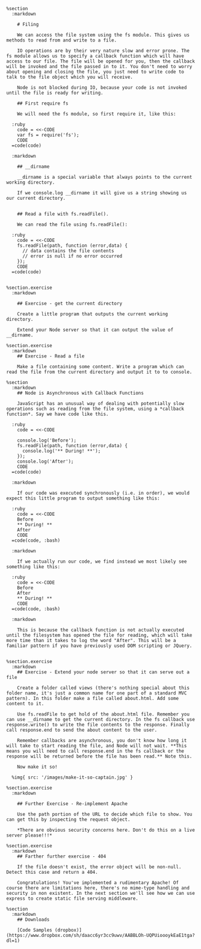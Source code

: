     %section
      :markdown

        # Filing

        We can access the file system using the fs module. This gives us methods to read from and write to a file.

        IO operations are by their very nature slow and error prone. The fs module allows us to specify a callback function which will have access to our file. The file will be opened for you, then the callback will be invoked and the file passed in to it. You don't need to worry about opening and closing the file, you just need to write code to talk to the file object which you will receive.

        Node is not blocked during IO, because your code is not invoked until the file is ready for writing.

        ## First require fs

        We will need the fs module, so first require it, like this:

      :ruby
        code = <<-CODE
        var fs = require('fs');
        CODE
      =code(code)

      :markdown

        ## __dirname

        __dirname is a special variable that always points to the current working directory.

        If we console.log __dirname it will give us a string showing us our current directory.


        ## Read a file with fs.readFile().

        We can read the file using fs.readFile():

      :ruby
        code = <<-CODE
        fs.readFile(path, function (error,data) {
          // data contains the file contents
          // error is null if no error occurred
        });
        CODE
      =code(code)


    %section.exercise
      :markdown

        ## Exercise - get the current directory

        Create a little program that outputs the current working directory.

        Extend your Node server so that it can output the value of __dirname.

    %section.exercise
      :markdown
        ## Exercise - Read a file

        Make a file containing some content. Write a program which can read the file from the current directory and output it to to console.

    %section
      :markdown
        ## Node is Asynchronous with Callback Functions

        JavaScript has an unusual way of dealing with potentially slow operations such as reading from the file system, using a *callback function*. Say we have code like this.

      :ruby
        code = <<-CODE

        console.log('Before');
        fs.readFile(path, function (error,data) {
          console.log('** During! **');
        });
        console.log('After');
        CODE
      =code(code)

      :markdown

        If our code was executed synchronously (i.e. in order), we would expect this little program to output something like this:

      :ruby
        code = <<-CODE
        Before
        ** During! **
        After
        CODE
      =code(code, :bash)

      :markdown

        If we actually run our code, we find instead we most likely see something like this:

      :ruby
        code = <<-CODE
        Before
        After
        ** During! **
        CODE
      =code(code, :bash)

      :markdown

        This is because the callback function is not actually executed until the filesystem has opened the file for reading, which will take more time than it takes to log the word "After". This will be a familiar pattern if you have previously used DOM scripting or JQuery.


    %section.exercise
      :markdown
        ## Exercise - Extend your node server so that it can serve out a file

        Create a folder called views (there's nothing special about this folder name, it's just a common name for one part of a standard MVC pattern). In this folder make a file called about.html. Add some content to it.

        Use fs.readFile to get hold of the about.html file. Remember you can use __dirname to get the current directory. In the fs callback use response.write() to write the file contents to the response. Finally call response.end to send the about content to the user.

        Remember callbacks are asynchronous, you don't know how long it will take to start reading the file, and Node will not wait. **This means you will need to call response.end in the fs callback or the response will be returned before the file has been read.** Note this.

        Now make it so!

      %img{ src: '/images/make-it-so-captain.jpg' }

    %section.exercise
      :markdown

        ## Further Exercise - Re-implement Apache

        Use the path portion of the URL to decide which file to show. You can get this by inspecting the request object.

        *There are obvious security concerns here. Don't do this on a live server please!!!*

    %section.exercise
      :markdown
        ## Farther further exercise - 404

        If the file doesn't exist, the error object will be non-null. Detect this case and return a 404.

        Congratulations! You've implemented a rudimentary Apache! Of course there are limitations here, there's no mime-type handling and security in non existent. In the next section we'll see how we can use express to create static file serving middleware.

    %section
      :markdown
        ## Downloads

        [Code Samples (dropbox)](https://www.dropbox.com/sh/daacc6yr3cc9uwv/AABBLOh-UQPUioooykEaE1tga?dl=1)
